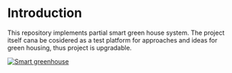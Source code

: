 # Introduction
This repository implements partial smart green house system. The project itself cana be cosidered as a test platform for approaches and ideas for green housing, thus project is upgradable.

[![Smart greenhouse](http://img.youtube.com/vi/ukKui8jg3kg/0.jpg)](http://www.youtube.com/watch?v=ukKui8jg3kg "Smart greenhouse")
